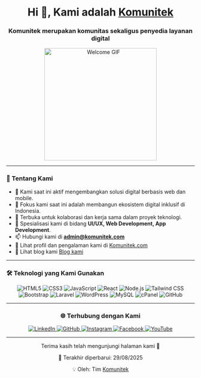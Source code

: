 <h1 align="center">Hi 👋, Kami adalah <a href="https://komunitek.com" target="_blank">Komunitek</a></h1>
<h3 align="center">Komunitek merupakan komunitas sekaligus penyedia layanan digital</h3>

<p align="center">
  <img src="https://media.giphy.com/media/SWoSkN6DxTszqIKEqv/giphy.gif" width="300" alt="Welcome GIF">
</p>

---

### 🚀 Tentang Kami

<ul>
  <li>🔭 Kami saat ini aktif mengembangkan solusi digital berbasis web dan mobile.</li>
  <li>🌱 Fokus kami saat ini adalah membangun ekosistem digital inklusif di Indonesia.</li>
  <li>🤝 Terbuka untuk kolaborasi dan kerja sama dalam proyek teknologi.</li>
  <li>💬 Spesialisasi kami di bidang <strong>UI/UX, Web Development, App Development</strong>.</li>
  <li>📫 Hubungi kami di <strong><a href="mailto:admin@komunitek.com">admin@komunitek.com</a></strong></li>
  <li>📄 Lihat profil dan pengalaman kami di <a href="https://komunitek.com" target="_blank">Komunitek.com</a></li>
  <li>📄 Lihat blog kami <a href="https://blog.komunitek.com" target="_blank">Blog kami</a></li>
</ul>

---

### 🛠️ Teknologi yang Kami Gunakan

<p align="center">
  <img src="https://img.shields.io/badge/HTML5-E34F26?style=for-the-badge&logo=html5&logoColor=white" alt="HTML5"/>
  <img src="https://img.shields.io/badge/CSS3-1572B6?style=for-the-badge&logo=css3&logoColor=white" alt="CSS3"/>
  <img src="https://img.shields.io/badge/JavaScript-F7DF1E?style=for-the-badge&logo=javascript&logoColor=black" alt="JavaScript"/>
  <img src="https://img.shields.io/badge/React-20232A?style=for-the-badge&logo=react&logoColor=61DAFB" alt="React"/>
  <img src="https://img.shields.io/badge/Node.js-339933?style=for-the-badge&logo=nodedotjs&logoColor=white" alt="Node.js"/>
  <img src="https://img.shields.io/badge/Tailwind_CSS-38B2AC?style=for-the-badge&logo=tailwind-css&logoColor=white" alt="Tailwind CSS"/>
  <img src="https://img.shields.io/badge/Bootstrap-7952B3?style=for-the-badge&logo=bootstrap&logoColor=white" alt="Bootstrap"/>
  <img src="https://img.shields.io/badge/Laravel-FF2D20?style=for-the-badge&logo=laravel&logoColor=white" alt="Laravel"/>
  <img src="https://img.shields.io/badge/WordPress-21759B?style=for-the-badge&logo=wordpress&logoColor=white" alt="WordPress"/>
  <img src="https://img.shields.io/badge/MySQL-4479A1?style=for-the-badge&logo=mysql&logoColor=white" alt="MySQL"/>
  <img src="https://img.shields.io/badge/cPanel-FF6C2C?style=for-the-badge&logo=cpanel&logoColor=white" alt="cPanel"/>
  <img src="https://img.shields.io/badge/GitHub-181717?style=for-the-badge&logo=github&logoColor=white" alt="GitHub"/>
</p>


---

<h3 align="center">🌐 Terhubung dengan Kami</h3>
<p align="center">
  <a href="https://www.linkedin.com/in/admin-komunitek/" target="_blank">
    <img src="https://img.icons8.com/doodle/40/000000/linkedin--v2.png" alt="LinkedIn">
  </a>
  <a href="https://github.com/komunitek" target="_blank">
    <img src="https://img.icons8.com/doodle/40/000000/github--v1.png" alt="GitHub">
  </a>
  <a href="https://www.instagram.com/komunitek/" target="_blank">
    <img src="https://img.icons8.com/doodle/40/000000/instagram-new--v2.png" alt="Instagram">
  </a>
  <a href="https://facebook.com/#" target="_blank">
    <img src="https://img.icons8.com/doodle/40/000000/facebook--v2.png" alt="Facebook">
  </a>
  <a href="https://www.youtube.com/@komunitek-id/" target="_blank">
    <img src="https://img.icons8.com/doodle/40/000000/youtube--v2.png" alt="YouTube">
  </a>
</p>

---

<p align="center">Terima kasih telah mengunjungi halaman kami 🙏</p>
<p align="center">📅 Terakhir diperbarui: 29/08/2025</p>
<p align="center">💡 Oleh: Tim <a href="https://komunitek.com" target="_blank">Komunitek</a></p>
